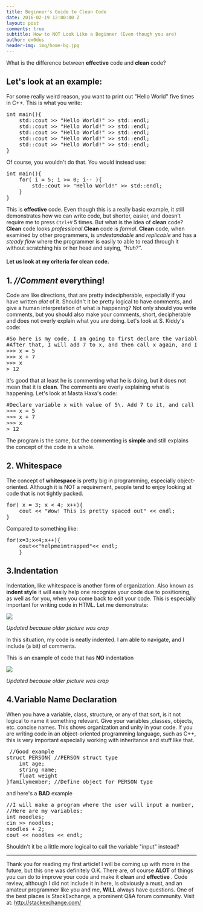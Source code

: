 ```yaml
---
title: Beginner's Guide to Clean Code
date: 2016-02-19 12:00:00 Z
layout: post
comments: true
subtitle: How to NOT Look Like a Beginner (Even though you are)
author: ex0dus
header-img: img/home-bg.jpg
---
```


What is the difference between **effective** code and **clean** code?

## Let's look at an example:

For some really weird reason, you want to print out "Hello World" five times in C++. This is what you write:

<pre>int main(){
	std::cout >> "Hello World!" >> std::endl;
	std::cout >> "Hello World!" >> std::endl;
	std::cout >> "Hello World!" >> std::endl;
	std::cout >> "Hello World!" >> std::endl;
	std::cout >> "Hello World!" >> std::endl;
} </pre>

Of course, you wouldn't do that. You would instead use:

<pre>int main(){
	for( i = 5; i >= 0; i-- ){
		std::cout >> "Hello World!" >> std::endl;
	}
} </pre>

This is **effective** code. Even though this is a really basic example, it still demonstrates how we can write code, but shorter, easier, and doesn't require me to press `Ctrl+V` 5 times. But what is the idea of **clean** code? **Clean** code looks _professional._**Clean** code is _formal_. **Clean** code, when examined by other programmers, is _undestandable_ and _replicable_ and has a _steady flow_ where the programmer is easily to able to read through it without scratching his or her head and saying, _"Huh?"_.

#### Let us look at my criteria for clean code.

## 1\. _//Comment_ everything!

Code are like directions, that are pretty indecipherable, especially if you have written _alot_ of it. Shouldn't it be pretty logical to have comments, and give a human interpretation of what is happening? Not only should you write comments, but you should also make your comments, short, decipherable and does not overly explain what you are doing. Let's look at S. Kiddy's code:

<pre>#So here is my code. I am going to first declare the variable x, and then give it the value of 5\.
#After that, I will add 7 to x, and then call x again, and I will get 12\.
>>> x = 5
>>> x + 7
>>> x
> 12
</pre>

It's good that at least he is commenting what he is doing, but it does not mean that it is **clean**. The comments are overly explaining what is happening. Let's look at Masta Haxa's code:

<pre>#Declare variable x with value of 5\. Add 7 to it, and call x to have value of 12.
>>> x = 5
>>> x + 7
>>> x
> 12
</pre>

The program is the same, but the commenting is **simple** and still explains the concept of the code in a whole.

## 2\. Whitespace

The concept of **whitespace** is pretty big in programming, especially object-oriented. Although it is NOT a requirement, people tend to enjoy looking at code that is not tightly packed.

<pre>for( x = 3; x < 4; x++){
	cout << "Wow! This is pretty spaced out" << endl;
}</pre>

Compared to something like:

<pre>for(x=3;x<4;x++){
	cout<<"helpmeimtrapped"<< endl;
	}
</pre>

## 3.Indentation

Indentation, like whitespace is another form of organization. Also known as **indent style** it will easily help one recognize your code due to positioning, as well as for you, when you come back to edit your code. This is especially important for writing code in HTML. Let me demonstrate:

![](http://i.imgur.com/yKvNCNh.png)

_Updated because older picture was crap_

In this situation, my code is neatly indented. I am able to navigate, and I include (a bit) of comments.

This is an example of code that has **NO** indentation

 ![](http://i.imgur.com/4m6C6Nh.png)

_Updated because older picture was crap_

## 4.Variable Name Declaration

When you have a variable, class, structure, or any of that sort, is it not logical to name it something relevant. Give your variables ,classes, objects, etc. concise names. This shows organization and unity in your code. If you are writing code in an object-oriented programming language, such as C++, this is very important especially working with inheritance and stuff like that.

<pre> //Good example
struct PERSON{ //PERSON struct type
	int age;
	string name;
	float weight
}familymember; //Define object for PERSON type
</pre>

and here's a **BAD** example

<pre>//I will make a program where the user will input a number, and the computer returns that number + 2\.
//Here are my variables:
int noodles;
cin >> noodles;
noodles + 2;
cout << noodles << endl;
</pre>

Shouldn't it be a little more logical to call the variable "input" instead?

* * *

Thank you for reading my first article! I will be coming up with more in the future, but this one was definitely O.K. There are, of course **ALOT** of things you can do to improve your code and make it **clean** and **effective** . Code review, although I did not include it in here, is obviously a must, and an amateur programmer like you and me, **WILL** always have questions. One of the best places is StackExchange, a prominent Q&A forum community. Visit at: http://stackexchange.com/
